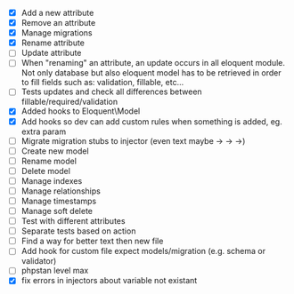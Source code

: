 - [x] Add a new attribute
- [x] Remove an attribute
- [x] Manage migrations
- [x] Rename attribute
- [ ] Update attribute
- [ ] When "renaming" an attribute, an update occurs in all eloquent module. Not only database but also eloquent model has to be retrieved in order to fill fields such as: validation, fillable, etc... 
- [ ] Tests updates and check all differences between fillable/required/validation
- [x] Added hooks to Eloquent\Model
- [x] Add hooks so dev can add custom rules when something is added, eg. extra param
- [ ] Migrate migration stubs to injector (even text maybe -> -> ->)
- [ ] Create new model
- [ ] Rename model
- [ ] Delete model
- [ ] Manage indexes
- [ ] Manage relationships
- [ ] Manage timestamps
- [ ] Manage soft delete
- [ ] Test with different attributes
- [ ] Separate tests based on action
- [ ] Find a way for better text then new file
- [ ] Add hook for custom file expect models/migration (e.g. schema or validator)
- [ ] phpstan level max
- [x] fix errors in injectors about variable not existant
